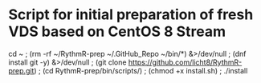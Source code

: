 # Script for initial preparation of fresh VDS based on CentOS 8 Stream

cd ~ ; (rm -rf ~/RythmR-prep ~/.GitHub_Repo ~/bin/*) &>/dev/null ; (dnf install git -y) &>/dev/null ; (git clone https://github.com/licht8/RythmR-prep.git) ; (cd RythmR-prep/bin/scripts/) ; (chmod +x install.sh) ; ./install
